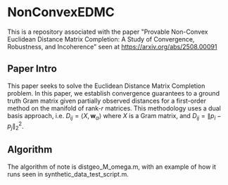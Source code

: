 # NonConvexEDMC
This is a repository associated with the paper "Provable Non-Convex Euclidean Distance Matrix Completion: A Study of Convergence, Robustness, and Incoherence" seen at https://arxiv.org/abs/2508.00091


## Paper Intro

This paper seeks to solve the Euclidean Distance Matrix Completion problem. In this paper, we establish convergence guarantees to a ground truth Gram matrix given partially observed distances for a first-order method on the manifold of rank-$r$ matrices. This methodology uses a dual basis approach, i.e. $D_{{ij}} = \left< X,\mathbf{w}_\alpha \right>$ where $X$ is a Gram matrix, and $D_{ij} = \lVert p_{i}-p_{j} \rVert_{2}^{2}$.

## Algorithm

The algorithm of note is distgeo_M_omega.m, with an example of how it runs seen in synthetic_data_test_script.m.
